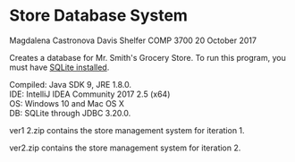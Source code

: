 # Store Database System

Magdalena Castronova
Davis Shelfer
COMP 3700
20 October 2017

Creates a database for Mr. Smith's Grocery Store. To run this program, you must have [SQLite installed](http://www.sqlitetutorial.net/download-install-sqlite/). 

Compiled: Java SDK 9, JRE 1.8.0.  
IDE: IntelliJ IDEA Community 2017 2.5 (x64)  
OS: Windows 10 and Mac OS X  
DB: SQLite through JDBC 3.20.0.  

ver1 2.zip contains the store management system for iteration 1.

ver2.zip contains the store management system for iteration 2.
